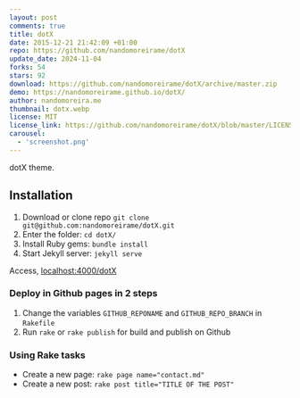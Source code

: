 ```yaml
---
layout: post
comments: true
title: dotX
date: 2015-12-21 21:42:09 +01:00
repo: https://github.com/nandomoreirame/dotX
update_date: 2024-11-04
forks: 54
stars: 92
download: https://github.com/nandomoreirame/dotX/archive/master.zip
demo: https://nandomoreirame.github.io/dotX/
author: nandomoreira.me
thumbnail: dotx.webp
license: MIT
license_link: https://github.com/nandomoreirame/dotX/blob/master/LICENSE
carousel:
  - 'screenshot.png'
---
```


dotX theme.

## Installation

1. Download or clone repo `git clone git@github.com:nandomoreirame/dotX.git`
2. Enter the folder: `cd dotX/`
3. Install Ruby gems: `bundle install`
4. Start Jekyll server: `jekyll serve`

Access, [localhost:4000/dotX](https://localhost:4000/dotX)

### Deploy in Github pages in 2 steps

1. Change the variables `GITHUB_REPONAME` and `GITHUB_REPO_BRANCH` in `Rakefile`
2. Run `rake` or `rake publish` for build and publish on Github

### Using Rake tasks

* Create a new page: `rake page name="contact.md"`
* Create a new post: `rake post title="TITLE OF THE POST"`
